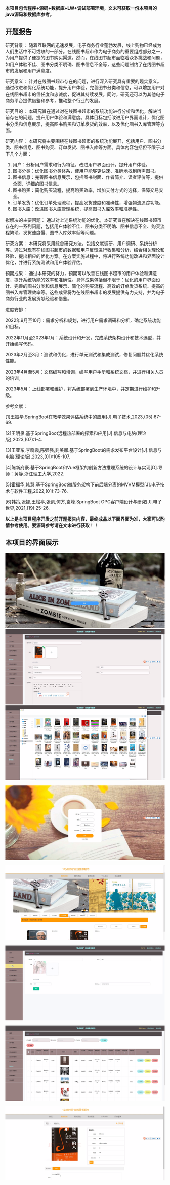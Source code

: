****本项目包含程序+源码+数据库+LW+调试部署环境，文末可获取一份本项目的java源码和数据库参考。****

## ******开题报告******

研究背景：
随着互联网的迅速发展，电子商务行业蓬勃发展，线上购物已经成为人们生活中不可或缺的一部分。在线图书超市作为电子商务的重要组成部分之一，为用户提供了便捷的图书购买渠道。然而，在线图书超市面临着众多挑战和问题，如用户体验不佳、图书分类不明确、图书信息不全等，这些问题制约了在线图书超市的发展和用户满意度。

研究意义：
针对在线图书超市存在的问题，进行深入研究具有重要的现实意义。通过改进和优化系统功能，提升用户体验，完善图书分类和信息，可以增加用户对在线图书超市的信任度和忠诚度，促进其持续发展。同时，研究还可以为其他电子商务平台提供借鉴和参考，推动整个行业的发展。

研究目的：
本研究旨在通过对在线图书超市的系统功能进行分析和优化，解决当前存在的问题，提升用户体验和满意度。具体目标包括改进用户界面设计，优化图书分类和信息展示，提高图书购买和订单发货的效率，以及优化图书入库管理等方面。

研究内容： 本研究将主要围绕在线图书超市的系统功能展开，包括用户、图书分类、图书信息、图书购买、订单发货、图书入库等方面。具体内容包括但不限于以下几个方面：

  1. 用户：分析用户需求和行为特征，改进用户界面设计，提升用户体验。
  2. 图书分类：优化图书分类体系，使用户能够更快速、准确地找到所需图书。
  3. 图书信息：完善图书信息展示，包括图书封面、作者简介、读者评价等，提供全面、详细的图书信息。
  4. 图书购买：简化购买流程，提高购买效率，增加支付方式的选择，保障交易安全。
  5. 订单发货：优化订单处理流程，提高发货速度和准确性，增强物流追踪功能。
  6. 图书入库：改进图书入库管理系统，提高图书入库效率和准确性。

拟解决的主要问题：
通过对上述系统功能的优化，本研究旨在解决在线图书超市存在的一系列问题，包括用户体验不佳、图书分类不明确、图书信息不全、购买流程繁琐、发货速度慢、图书入库效率低等问题。

研究方案：
本研究将采用综合研究方法，包括文献调研、用户调研、系统分析等。通过对现有在线图书超市的数据和用户反馈进行收集和分析，结合相关理论和经验，提出相应的优化方案。在方案实施过程中，将进行系统功能改进和界面设计优化，并进行系统测试和用户体验评估。

预期成果：
通过本研究的努力，预期可以改善在线图书超市的用户体验和满意度，提升系统功能的效率和准确性。具体成果包括但不限于：优化的用户界面设计、完善的图书分类和信息展示、简化的购买流程、高效的订单发货系统、提高的图书入库管理效率等。这些成果将为在线图书超市的发展提供有力支持，并为电子商务行业的发展贡献经验和借鉴。

进度安排：

2022年9月至10月：需求分析和规划，进行用户需求调研和分析，确定系统功能和目标。

2022年11月至2023年1月：系统设计和开发，完成系统架构设计和技术选型，并开始编写代码。

2023年2月至3月：测试和优化，进行单元测试和集成测试，修复问题并优化系统性能。

2023年4月至5月：文档编写和培训，编写用户手册和系统文档，并进行相关人员的培训。

2023年5月：上线部署和维护，将系统部署到生产环境中，并定期进行维护和升级。

参考文献：

[1]王振华.SpringBoot在教学效果评估系统中的应用[J].电子技术,2023,(05):67-69.

[2]王明泉.基于SpringBoot远程热部署的探索和应用[J].信息与电脑(理论版),2023,(07):1-4.

[3]王亚东,李晓霞,陈强强,剡美娜.基于SpringBoot的需求发布平台设计[J].信息与电脑(理论版),2023,(01):105-107.

[4]陈新府豪.基于SpringBoot和Vue框架的创新方法推理系统的设计与实现[D].导师：黄静.浙江理工大学,2022.

[5]霍福华,韩慧.基于SpringBoot微服务架构下前后端分离的MVVM模型[J].电子技术与软件工程,2022,(01):73-76.

[6]韩策,张娜,王松亭,张凯,何方,袁峰.SpringBoot OPC客户端设计与研究[J].电子世界,2021,(19):25-26.

****以上是本项目程序开发之前开题报告内容，最终成品以下面界面为准，大家可以酌情参考使用。要源码参考请在文末进行获取！！****

## ******本项目的界面展示******

![](./res/ee671f07b0fb4ed9bcb7c61e19db4c61.png)![](./res/29df00c50077491da522d405a0018e76.png)![](./res/dbc93a97873a4bf18f0f0b444b0e08da.png)

![](./res/d4e0ecdd97594656a02cacb423233dda.png)

![](./res/6e40435c48fd4654b20ddc56de2b7d10.png)

![](./res/d02b77622f6c41978d3d9001ff020581.png)

![](./res/3a2edc826e21474a84c9705a706ffa1d.png)

![](./res/06860542e7194243af2a4750111d23fd.png)

